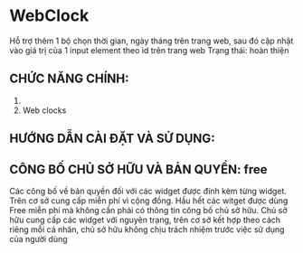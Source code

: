 # WebClock
Hỗ trợ thêm 1 bộ chọn thời gian, ngày tháng trên trang web, sau đó cập nhật vào giá trị của 1 input element theo id trên trang web
Trạng thái: hoàn thiện

## CHỨC NĂNG CHÍNH:
1. 
2. Web clocks

## HƯỚNG DẪN CÀI ĐẶT VÀ SỬ DỤNG:

## CÔNG BỐ CHỦ SỞ HỮU VÀ BẢN QUYỀN: free
  Các công bố về bản quyền đối với các widget được đính kèm từng widget. Trên cơ sở cung cấp miễn phí vì cộng đồng. Hầu hết các witget được dùng Free miễn phí mà không cần phải có thông tin công bố chủ sở hữu. Chủ sở hữu cung cấp các widget với nguyên trạng, trên cơ sở kết hợp theo cách riêng mỗi cá nhân, chủ sở hữu không chịu trách nhiệm trước việc sử dụng của người dùng


